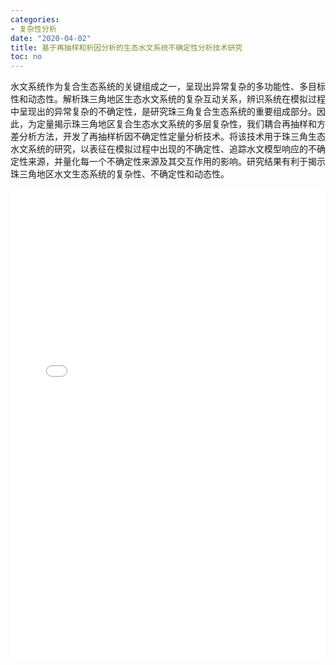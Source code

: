 ```yaml
---
categories:
- 复杂性分析
date: "2020-04-02"
title: 基于再抽样和析因分析的生态水文系统不确定性分析技术研究
toc: no
---
```


水文系统作为复合生态系统的关键组成之一，呈现出异常复杂的多功能性、多目标性和动态性。解析珠三角地区生态水文系统的复杂互动关系，辨识系统在模拟过程中呈现出的异常复杂的不确定性，是研究珠三角复合生态系统的重要组成部分。因此，为定量揭示珠三角地区复合生态水文系统的多层复杂性，我们耦合再抽样和方差分析方法，开发了再抽样析因不确定性定量分析技术。将该技术用于珠三角生态水文系统的研究，以表征在模拟过程中出现的不确定性、追踪水文模型响应的不确定性来源，并量化每一个不确定性来源及其交互作用的影响。研究结果有利于揭示珠三角地区水文生态系统的复杂性、不确定性和动态性。

<embed src="/post/complex/1.2.2基于再抽样和析因分析的生态水文系统不确定性分析技术研究.pdf" type="application/pdf" width="100%" height=750>


